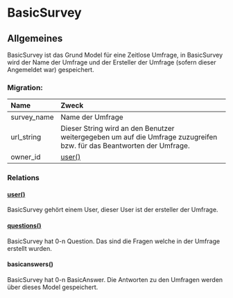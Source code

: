 # BasicSurvey

## Allgemeines

BasicSurvey ist das Grund Model für eine Zeitlose Umfrage, in BasicSurvey wird der Name der Umfrage und der Ersteller der Umfrage \(sofern dieser Angemeldet war\) gespeichert.

### Migration:

| Name | Zweck |
| :--- | :--- |
| survey\_name | Name der Umfrage |
| url\_string | Dieser String wird an den Benutzer weitergegeben um auf die Umfrage zuzugreifen bzw. für das Beantworten der Umfrage. |
| owner\_id | [user\(\)](basicsurvey.md#user) |

### Relations

#### [user\(\)](../user.md)

BasicSurvey gehört einem User, dieser User ist der ersteller der Umfrage.

#### [questions\(\)](question.md)

BasicSurvey hat 0-n Question. Das sind die Fragen welche in der Umfrage erstellt wurden.

#### basicanswers\(\)

BasicSurvey hat 0-n BasicAnswer. Die Antworten zu den Umfragen werden über dieses Model gespeichert.

